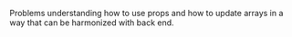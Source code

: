 Problems understanding how to use props and how to update arrays in a way that can be harmonized with back end.